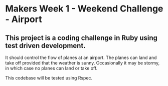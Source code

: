 # Makers Week 1 - Weekend Challenge - Airport

## This project is a coding challenge in Ruby using test driven development.

It should control the flow of planes at an airport. The planes can land and take off provided that the weather is sunny. Occasionally it may be stormy, in which case no planes can land or take off.

This codebase will be tested using Rspec.